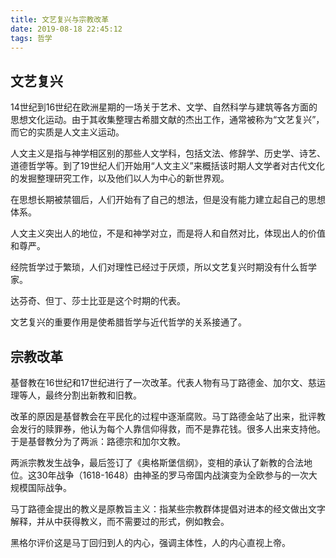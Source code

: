 ```yaml
---
title: 文艺复兴与宗教改革
date: 2019-08-18 22:45:12
tags: 哲学
---
```


## 文艺复兴

14世纪到16世纪在欧洲星期的一场关于艺术、文学、自然科学与建筑等各方面的思想文化运动。由于其收集整理古希腊文献的杰出工作，通常被称为“文艺复兴”，而它的实质是人文主义运动。

人文主义是指与神学相区别的那些人文学科，包括文法、修辞学、历史学、诗艺、道德哲学等。到了19世纪人们开始用“人文主义”来概括该时期人文学者对古代文化的发掘整理研究工作，以及他们以人为中心的新世界观。

在思想长期被禁锢后，人们开始有了自己的想法，但是没有能力建立起自己的思想体系。

人文主义突出人的地位，不是和神学对立，而是将人和自然对比，体现出人的价值和尊严。

经院哲学过于繁琐，人们对理性已经过于厌烦，所以文艺复兴时期没有什么哲学家。

达芬奇、但丁、莎士比亚是这个时期的代表。

文艺复兴的重要作用是使希腊哲学与近代哲学的关系接通了。

## 宗教改革

基督教在16世纪和17世纪进行了一次改革。代表人物有马丁路德金、加尔文、慈运理等人，最终分割出新教和旧教。

改革的原因是基督教会在平民化的过程中逐渐腐败。马丁路德金站了出来，批评教会发行的赎罪券，他认为每个人靠信仰得救，而不是靠花钱。很多人出来支持他。于是基督教分为了两派：路德宗和加尔文教。

两派宗教发生战争，最后签订了《奥格斯堡信纲》，变相的承认了新教的合法地位。这30年战争（1618-1648）由神圣的罗马帝国内战演变为全欧参与的一次大规模国际战争。

马丁路德金提出的教义是原教旨主义：指某些宗教群体提倡对进本的经文做出文字解释，并从中获得教义，而不需要过的形式，例如教会。

黑格尔评价这是马丁回归到人的内心，强调主体性，人的内心直视上帝。
